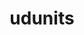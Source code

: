 ---
title: "udunits"
layout: cache
categories: [package, v0.18.0]
meta: {"versions": ["2.2.28"], "compilers": ["gcc@=7.5.0"], "oss": ["ubuntu18.04"], "platforms": ["linux"], "targets": ["x86_64"], "stacks": ["e4s", "root"], "num_specs": 1, "num_specs_by_stack": {"root": 1, "e4s": 1}}
spec_details: [{"hash": "uelqfnkhg7nyzh23evicebnhqsiq33qf", "compiler": "gcc@=7.5.0", "versions": ["2.2.28"], "os": "ubuntu18.04", "platform": "linux", "target": "x86_64", "variants": [], "stacks": ["root", "e4s"], "size": "-", "tarball": "https://binaries.spack.io/releases/v0.18.0/build_cache/linux-ubuntu18.04-x86_64/gcc-7.5.0/udunits-2.2.28/linux-ubuntu18.04-x86_64-gcc-7.5.0-udunits-2.2.28-uelqfnkhg7nyzh23evicebnhqsiq33qf.spack"}]
---